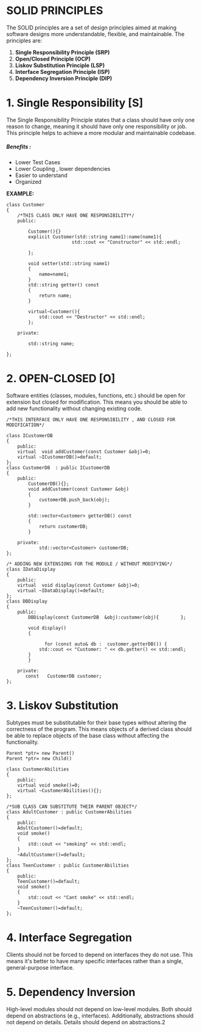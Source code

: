 # SOLID PRINCIPLES

The SOLID principles are a set of design principles aimed at making software designs more understandable, flexible, and maintainable. The principles are:

1. **Single Responsibility Principle (SRP)**
2. **Open/Closed Principle (OCP)**
3. **Liskov Substitution Principle (LSP)**
4. **Interface Segregation Principle (ISP)**
5. **Dependency Inversion Principle (DIP)**

# 1. Single Responsibility [S]

The Single Responsibility Principle states that a class should have only one reason to change, meaning it should have only one responsibility or job. This principle helps to achieve a more modular and maintainable codebase.

##### Benefits :

* Lower Test Cases
* Lower Coupling , lower dependencies
* Easier to understand
* Organized

**EXAMPLE:**

```
class Customer
{   
    /*THIS CLASS ONLY HAVE ONE RESPONSIBILITY*/
    public:

        Customer(){}  
        explicit Customer(std::string name1):name(name1){
                        std::cout << "Constructor" << std::endl;

        };

        void setter(std::string name1) 
        {
            name=name1;
        }
        std::string getter() const
        {
            return name;
        }

        virtual~Customer(){
            std::cout << "Destructor" << std::endl;
        };

    private:

        std::string name;

};
```


# 2. OPEN-CLOSED [O]

Software entities (classes, modules, functions, etc.) should be open for extension but closed for modification. This means you should be able to add new functionality without changing existing code.

```
/*THIS INTERFACE ONLY HAVE ONE RESPONSIBILITY , AND CLOSED FOR MODIFICATION*/

class ICustomerDB 
{
    public:
    virtual  void addCustomer(const Customer &obj)=0;
    virtual ~ICustomerDB()=default;
};
class CustomerDB  : public ICustomerDB
{   
    public:
        CustomerDB(){};
        void addCustomer(const Customer &obj) 
        {
            customerDB.push_back(obj);
        }   

        std::vector<Customer> getterDB() const
        {
            return customerDB;
        }

    private:
            std::vector<Customer> customerDB;
};

/* ADDING NEW EXTENSIONS FOR THE MODULE / WITHOUT MODIFYING*/
class IDataDisplay 
{
    public:
    virtual  void display(const Customer &obj)=0;
    virtual ~IDataDisplay()=default;
};
class DBDisplay 
{
    public:
        DBDisplay(const CustomerDB  &obj):customer(obj){        };

        void display()
        {   

              for (const auto& db :  customer.getterDB()) {
            std::cout << "Customer: " << db.getter() << std::endl;
        }  
        }

    private: 
       const   CustomerDB customer;
};
```


# 3. Liskov Substitution

Subtypes must be substitutable for their base types without altering the correctness of the program. This means objects of a derived class should be able to replace objects of the base class without affecting the functionality.

```
Parent *ptr= new Parent()
Parent *ptr= new Child()
```

```
class CustomerAbilities 
{
    public:
    virtual void smoke()=0;
    virtual ~CustomerAbilities(){};
};

/*SUB CLASS CAN SUBSTITUTE THEIR PARENT OBJECT*/
class AdultCustomer : public CustomerAbilities
{
    public:
    AdultCustomer()=default;
    void smoke()
    {
        std::cout << "smoking" << std::endl;
    }
    ~AdultCustomer()=default;
};
class TeenCustomer : public CustomerAbilities
{
    public:
    TeenCustomer()=default;
    void smoke()
    {
        std::cout << "Cant smoke" << std::endl;
    }
    ~TeenCustomer()=default;
};

```


# 4. Interface Segregation

Clients should not be forced to depend on interfaces they do not use. This means it's better to have many specific interfaces rather than a single, general-purpose interface.


# 5. Dependency Inversion

High-level modules should not depend on low-level modules. Both should depend on abstractions (e.g., interfaces). Additionally, abstractions should not depend on details. Details should depend on abstractions.2
